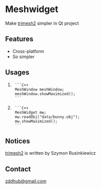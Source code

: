 Meshwidget
==========

Make [trimesh2][] simpler in Qt project

Features
--------

*	Cross-platform
*	So simpler

Usages
------

1.		```C++
		MeshWindow meshWindow;
    	meshWindow.showMaximized();
		```

2.		```C++
		MeshWidget mw;
    	mw.readObj("data/bunny.obj");
    	mw.showMaximized();
		```

Notices
-------

[trimesh2][] is written by Szymon Rusinkiewicz


Contact
-------

<zddhub@gmail.com>

[trimesh2]: http://gfx.cs.princeton.edu/proj/trimesh2/

